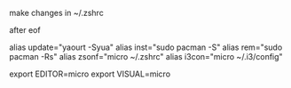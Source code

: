 make changes in ~/.zshrc

after eof

alias update="yaourt -Syua"
alias inst="sudo pacman -S"
alias rem="sudo pacman -Rs"
alias zsonf="micro ~/.zshrc"
alias i3con="micro ~/.i3/config"

export EDITOR=micro
export VISUAL=micro
